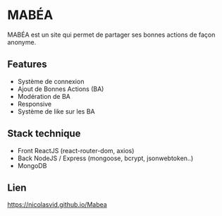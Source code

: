 MABÉA
======

MABÉA est un site qui permet de partager ses bonnes actions de façon anonyme.

Features
-------

* Système de connexion
* Ajout de Bonnes Actions (BA)
* Modération de BA
* Responsive
* Système de like sur les BA

Stack technique
------------

* Front ReactJS (react-router-dom, axios)
* Back NodeJS / Express (mongoose, bcrypt, jsonwebtoken..)
* MongoDB

Lien 
----------

https://nicolasvid.github.io/Mabea
